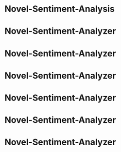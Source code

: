 # Novel-Sentiment-Analysis
# Novel-Sentiment-Analyzer
# Novel-Sentiment-Analyzer
# Novel-Sentiment-Analyzer
# Novel-Sentiment-Analyzer
# Novel-Sentiment-Analyzer
# Novel-Sentiment-Analyzer
